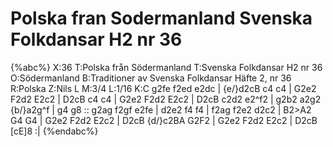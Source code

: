 # Polska fran Sodermanland Svenska Folkdansar H2 nr 36

{%abc%}
X:36
T:Polska från Södermanland
T:Svenska Folkdansar H2 nr 36
O:Södermanland
B:Traditioner av Svenska Folkdansar Häfte 2, nr 36
R:Polska
Z:Nils L
M:3/4
L:1/16
K:C
g2fe f2ed e2dc | {e/}d2cB c4 c4 | G2e2 F2d2 E2c2 | D2cB c4 c4 |
G2e2 F2d2 E2c2 | D2cB c2d2 e2^f2 | g2b2 a2g2 {b/}a2g^f | g4 g8 ::
g2ag f2gf e2fe | d2e2 f4 f4 | f2ag f2e2 d2c2 | B2>A2 G4 G4 |
G2e2 F2d2 E2c2 | D2cB {d/}c2BA G2F2 | G2e2 F2d2 E2c2 | D2cB [cE]8 :|
{%endabc%}
